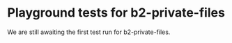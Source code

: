 # Playground tests for b2-private-files
We are still awaiting the first test run for b2-private-files.
